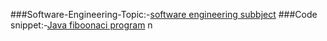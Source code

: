###Software-Engineering-Topic:-[software engineering subbject](https://gist.github.com/Jatingupta9120/3ff15c087c660040257b31a02a3a04a2)
###Code snippet:-[Java fiboonaci program](https://gist.github.com/Jatingupta9120/4745e3f592f885c7d6b9c1df10dea3de)
n